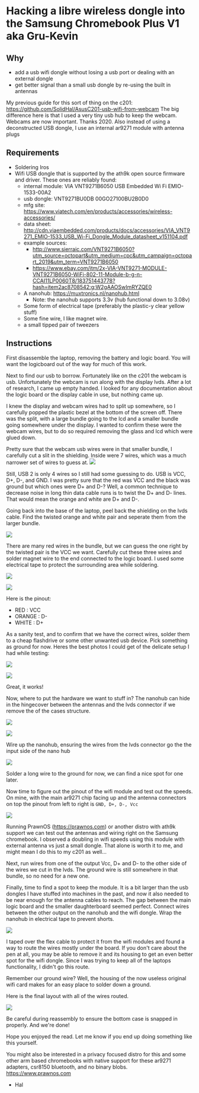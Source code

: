 # Hacking a libre wireless dongle into the Samsung Chromebook Plus V1 aka Gru-Kevin

## Why
- add a usb wifi dongle without losing a usb port or dealing with an external dongle
- get better signal than a small usb dongle by re-using the built in antennas

My previous guide for this sort of thing on the c201: https://github.com/SolidHal/AsusC201-usb-wifi-from-webcam
The big difference here is that I used a very tiny usb hub to keep the webcam. Webcams are now important. Thanks 2020.
Also instead of using a deconstructed USB dongle, I use an internal ar9271 module with antenna plugs

## Requirements 
- Soldering Iros
- Wifi USB dongle that is supported by the ath9k open source firmware and driver. These ones are reliably found:
  - internal module: VIA VNT9271B6050 USB Embedded Wi Fi EMIO-1533-00A2
  - usb dongle: VNT9271BU0DB 00GO27100BU2B0D0
  - mfg site: https://www.viatech.com/en/products/accessories/wireless-accessories/
  - data sheet: http://cdn.viaembedded.com/products/docs/accessories/VIA_VNT9271_EMIO-1533_USB_Wi-Fi_Dongle_Module_datasheet_v151104.pdf
  - example sources:
     - http://www.sierraic.com/VNT9271B6050?utm_source=octopart&utm_medium=cpc&utm_campaign=octopart_2019&utm_term=VNT9271B6050
     - https://www.ebay.com/itm/2x-VIA-VNT9271-MODULE-VNT9271B6050-WiFi-802-11-Module-b-g-n-CCAI11LP0060T8/183751443778?hash=item2ac8708542:g:W2gAAOSwImRYZQE0
  - A nanohub: https://muxtronics.nl/nanohub.html
    - Note: the nanohub supports 3.3v (hub functional down to 3.08v)
  - Some form of electrical tape (preferably the plastic-y clear yellow stuff)
  - Some fine wire, I like magnet wire.
  - a small tipped pair of tweezers
  
## Instructions

First disassemble the laptop, removing the battery and logic board. You will want the logicboard out of the way for much of this work. 

Next to find our usb to borrow. Fortunately like on the c201 the webcam is usb. Unfortunately the webcam is run along with the display lvds. After a lot of research, I came up empty handed. I looked for any documentation about the logic board or the display cable in use, but nothing came up. 

I knew the display and webcam wires had to split up somewhere, so I carefully popped the plastic bezel at the bottom of the screen off. There was the split, with a large bundle going to the lcd and a smaller bundle going somewhere under the display. I wanted to confirm these were the webcam wires, but to do so required removing the glass and lcd which were glued down. 

Pretty sure that the webcam usb wires were in that smaller bundle, I carefully cut a slit in the shielding. Inside were 7 wires, which was a much narrower set of wires to guess at. 
![](images/IMG_20200913_233728.jpg)

Still, USB 2 is only 4 wires so I still had some guessing to do. USB is VCC, D+, D-, and GND. I was pretty sure that the red was VCC and the black was ground but which ones were D+ and D-? Well, a common technique to decrease noise in long thin data cable runs is to twist the D+ and D- lines. That would mean the orange and white are D+ and D-. 

Going back into the base of the laptop, peel back the shielding on the lvds cable. Find the twisted orange and white pair and seperate them from the larger bundle. 


![](images/IMG_20200914_215238.jpg)

There are many red wires in the bundle, but we can guess the one right by the twisted pair is the VCC we want. 
Carefully cut these three wires and solder magnet wire to the end connected to the logic board. I used some electrical tape to protect the surrounding area while soldering. 


![](images/IMG_20200914_215900.jpg)


![](images/IMG_20200914_224644.jpg)

Here is the pinout:
- RED : VCC
- ORANGE : D-
- WHITE : D+


As a sanity test, and to confirm that we have the correct wires, solder them to a cheap flashdrive or some other unwanted usb device. Pick something as ground for now. Heres the best photos I could get of the delicate setup I had while testing: 

![](images/IMG_20200914_225121.jpg)

![](images/IMG_20200914_225115.jpg)

Great, it works! 

Now, where to put the hardware we want to stuff in? The nanohub can hide in the hingecover between the antennas and the lvds connector if we remove the of the cases structure. 


![](images/IMG_20200914_231803.jpg)


![](images/IMG_20200914_231758.jpg)

Wire up the nanohub, ensuring the wires from the lvds connector go the the input side of the nano hub


![](images/IMG_20201009_201414.jpg)

Solder a long wire to the ground for now, we can find a nice spot for one later.

Now time to figure out the pinout of the wifi module and test out the speeds. On mine, with the main ar9271 chip facing up and the antenna connectors on top the pinout from left to right is 
`GND, D+, D-, Vcc`

![](images/IMG_20201009_185826.jpg)

Running PrawnOS (https://prawnos.com) or another distro with ath9k support we can test out the antennas and wiring right on the Samsung chromebook. I observed a doubling in wifi speeds using this module with external antenna vs just a small dongle. That alone is worth it to me, and might mean I do this to my c201 as well... 


Next, run wires from one of the output Vcc, D+ and D- to the other side of the wires we cut in the lvds. The ground wire is still somewhere in that bundle, so no need for a new one.

Finally, time to find a spot to keep the module. It is a bit larger than the usb dongles I have stuffed into machines in the past, and now it also needed to be near enough for the antenna cables to reach. The gap between the main logic board and the smaller daughterboard seemed perfect. Connect wires between the other output on the nanohub and the wifi dongle. Wrap the nanohub in electrical tape to prevent shorts. 


![](images/IMG_20201009_233319.jpg)


I taped over the flex cable to protect it from the wifi modules and found a way to route the wires mostly under the board. If you don't care about the pen at all, you may be able to remove it and its housing to get an even better spot for the wifi dongle. Since I was trying to keep all of the laptops functionality, I didn't go this route.

Remember our ground wire? Well, the housing of the now useless original wifi card makes for an easy place to solder down a ground. 

Here is the final layout with all of the wires routed. 

![](images/IMG_20201118_191212.jpg)

Be careful during reassembly to ensure the bottom case is snapped in properly. 
And we're done! 

Hope you enjoyed the read. Let me know if you end up doing something like this yourself.

You might also be interested in a privacy focused distro for this and some other arm based chromebooks with native support for these ar9271 adapters, csr8150 bluetooth, and no binary blobs. https://www.prawnos.com

- Hal



